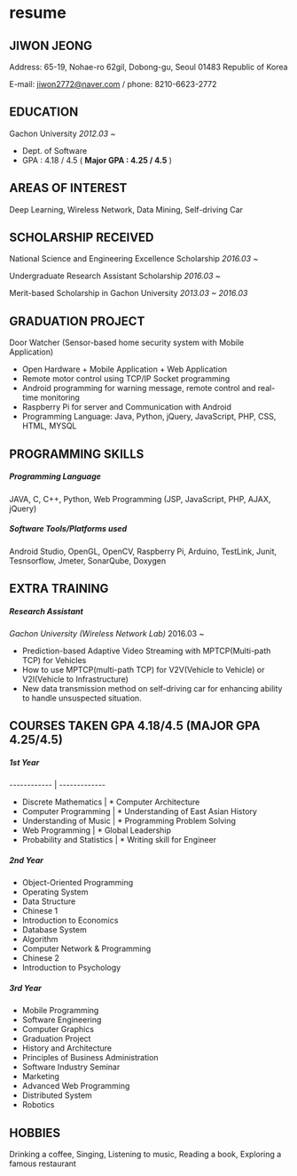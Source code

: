 # resume

## JIWON JEONG

Address: 65-19, Nohae-ro 62gil, Dobong-gu, Seoul 01483 Republic of Korea

E-mail: jiwon2772@naver.com / phone: 8210-6623-2772
## EDUCATION
Gachon University                            *2012.03 ~*
* Dept. of Software
* GPA : 4.18 / 4.5 ( **Major GPA : 4.25 / 4.5** )
## AREAS OF INTEREST
Deep Learning, Wireless Network, Data Mining, Self-driving Car
## SCHOLARSHIP RECEIVED
National Science and Engineering Excellence Scholarship
*2016.03 ~*

Undergraduate Research Assistant Scholarship
*2016.03 ~*

Merit-based Scholarship in Gachon University
*2013.03 ~ 2016.03*
## GRADUATION PROJECT
Door Watcher (Sensor-based home security system with Mobile Application)
* Open Hardware + Mobile Application + Web Application
* Remote motor control using TCP/IP Socket programming
* Android programming for warning message, remote control and real-time monitoring
* Raspberry Pi for server and Communication with Android
* Programming Language: Java, Python, jQuery, JavaScript, PHP, CSS, HTML, MYSQL
## PROGRAMMING SKILLS
##### Programming Language
JAVA, C, C++, Python, Web Programming (JSP, JavaScript, PHP, AJAX, jQuery)
##### Software Tools/Platforms used
Android Studio, OpenGL, OpenCV, Raspberry Pi, Arduino, TestLink, Junit, Tesnsorflow, Jmeter, SonarQube, Doxygen
## EXTRA TRAINING
##### Research Assistant
*Gachon University (Wireless Network Lab)*  2016.03 ~
* Prediction-based Adaptive Video Streaming with MPTCP(Multi-path TCP) for Vehicles
* How to use MPTCP(multi-path TCP) for V2V(Vehicle to Vehicle) or V2I(Vehicle to Infrastructure)
* New data transmission method on self-driving car for enhancing ability to handle unsuspected situation.
## COURSES TAKEN **GPA 4.18/4.5 (MAJOR GPA 4.25/4.5)**
##### 1st Year
------------ | -------------
* Discrete Mathematics | * Computer Architecture
* Computer Programming | * Understanding of East Asian History
* Understanding of Music | * Programming Problem Solving
* Web Programming | * Global Leadership
* Probability and Statistics | * Writing skill for Engineer
##### 2nd Year
* Object-Oriented Programming
* Operating System
* Data Structure
* Chinese 1
* Introduction to Economics
* Database System
* Algorithm
* Computer Network & Programming
* Chinese 2
* Introduction to Psychology
##### 3rd Year
* Mobile Programming
* Software Engineering
* Computer Graphics
* Graduation Project
* History and Architecture
* Principles of Business Administration
* Software Industry Seminar
* Marketing
* Advanced Web Programming
* Distributed System
* Robotics
## HOBBIES
Drinking a coffee, Singing, Listening to music, Reading a book, Exploring a famous restaurant
